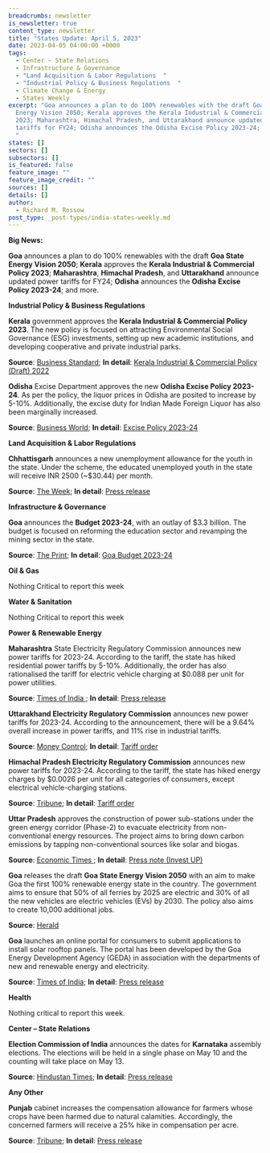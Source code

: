 ```yaml
---
breadcrumbs: newsletter
is_newsletter: true
content_type: newsletter
title: "States Update: April 5, 2023"
date: 2023-04-05 04:00:00 +0000
tags:
  - Center – State Relations 
  - Infrastructure & Governance  
  - "Land Acquisition & Labor Regulations  "
  - "Industrial Policy & Business Regulations  "
  - Climate Change & Energy
  - States Weekly
excerpt: "Goa announces a plan to do 100% renewables with the draft Goa State
  Energy Vision 2050; Kerala approves the Kerala Industrial & Commercial Policy
  2023; Maharashtra, Himachal Pradesh, and Uttarakhand announce updated power
  tariffs for FY24; Odisha announces the Odisha Excise Policy 2023-24; and more.
  "
states: []
sectors: []
subsectors: []
is_featured: false
feature_image: ""
feature_image_credit: ""
sources: []
details: []
author:
  - Richard M. Rossow
post_type: _post-types/india-states-weekly.md
---
```

**Big News:**

**Goa** announces a plan to do 100% renewables with the draft **Goa State Energy Vision 2050**; **Kerala** approves the **Kerala Industrial & Commercial Policy 2023**; **Maharashtra**, **Himachal Pradesh**, and **Uttarakhand** announce updated power tariffs for FY24; **Odisha** announces the **Odisha** **Excise Policy 2023-24**; and more.

**Industrial Policy & Business Regulations**

**Kerala** government approves the **Kerala Industrial & Commercial Policy 2023**. The new policy is focused on attracting Environmental Social Governance (ESG) investments, setting up new academic institutions, and developing cooperative and private industrial parks.

**Source**: [Business Standard](https://www.business-standard.com/india-news/kerala-approves-new-industrial-policy-to-become-hub-of-developed-industries-123032900987_1.html); **In detail**: [Kerala Industrial & Commercial Policy (Draft) 2022](https://keralaindustry.org/images/2022/policy_book_V2_english.pdf)

**Odisha** Excise Department approves the new **Odisha Excise Policy 2023-24**. As per the policy, the liquor prices in Odisha are posited to increase by 5-10%. Additionally, the excise duty for Indian Made Foreign Liquor has also been marginally increased.

**Source**: [Business World](https://www.businessworld.in/article/Odisha-Announces-Excise-Policy-For-2023-24-Liquor-Prices-To-Go-Up-Beach-Shacks-To-Promote-Tourism-/31-03-2023-471262/); **In detail**: [Excise Policy 2023-24](https://excise.odisha.gov.in/sites/default/files/2023-03/Excise%20Policy%202023-24%20%282%29.pdf)

**Land Acquisition & Labor Regulations**

**Chhattisgarh** announces a new unemployment allowance for the youth in the state. Under the scheme, the educated unemployed youth in the state will receive INR 2500 (\~$30.44) per month.

**Source**: [The Week](https://www.theweek.in/news/india/2023/04/01/chhattisgarh-cm-baghel-launches-unemployment-allowance-scheme-socio-economic-survey.html); **In detail**: [Press release](https://acrobat.adobe.com/id/urn%3Aaaid%3Asc%3AVA6C2%3Aecb19f6d-1e7d-4fde-a0e3-c6f1d82482b7/?locale=en-US&viewer%21megaVerb=group-discover&filetype=application%2Fpdf)

**Infrastructure & Governance**

**Goa** announces the **Budget 2023-24**, with an outlay of $3.3 billion. The budget is focused on reforming the education sector and revamping the mining sector in the state.

**Source**: [The Print](https://theprint.in/india/goa-budget-banks-on-mining-resumption-to-up-income-focus-on-tourism-education/1482138/); **In detail**: [Goa Budget 2023-24](http://goabudget.gov.in/)

**Oil & Gas**

Nothing Critical to report this week

**Water & Sanitation**

Nothing Critical to report this week

**Power & Renewable Energy**

**Maharashtra** State Electricity Regulatory Commission announces new power tariffs for 2023-24. According to the tariff, the state has hiked residential power tariffs by 5-10%. Additionally, the order has also rationalised the tariff for electric vehicle charging at $0.088 per unit for power utilities.

**Source**: [Times of India ](https://timesofindia.indiatimes.com/city/mumbai/power-to-be-5-10-dearer-across-mumbai-from-today/articleshow/99157803.cms); **In detail**: [Press release](https://acrobat.adobe.com/id/urn:aaid:sc:VA6C2:3dd69bf0-5694-4075-aca6-ea834c1f5f03)

**Uttarakhand Electricity Regulatory Commission** announces new power tariffs for 2023-24. According to the announcement, there will be a 9.64% overall increase in power tariffs, and 11% rise in industrial tariffs.

**Source**: [Money Control](https://www.moneycontrol.com/news/india/double-whammy-for-power-water-consumers-in-uttarakhand-10346701.html); **In detail**: [Tariff order](https://uerc.gov.in/Tariff_Orders.html#2023-24)

**Himachal Pradesh Electricity Regulatory Commission** announces new power tariffs for 2023-24. According to the tariff, the state has hiked energy charges by $0.0026 per unit for all categories of consumers, except electrical vehicle-charging stations.

**Source**: [Tribune](https://www.tribuneindia.com/news/himachal/power-tariff-up-22-paise-unit-in-hp-493087); **In detail**: [Tariff order](https://hperc.org/new1/File/tohpsebl23.pdf)

**Uttar Pradesh** approves the construction of power sub-stations under the green energy corridor (Phase-2) to evacuate electricity from non-conventional energy resources. The project aims to bring down carbon emissions by tapping non-conventional sources like solar and biogas.

**Source**: [Economic Times ](https://energy.economictimes.indiatimes.com/news/power/uttar-pradesh-state-cabinet-nod-to-new-power-sub-stations/99111407); **In detail**: [Press note (Invest UP)](https://invest.up.gov.in/wp-content/uploads/2023/03/Government_300323.pdf)

**Goa** releases the draft **Goa State Energy Vision 2050** with an aim to make Goa the first 100% renewable energy state in the country. The government aims to ensure that 50% of all ferries by 2025 are electric and 30% of all the new vehicles are electric vehicles (EVs) by 2030. The policy also aims to create 10,000 additional jobs.

**Source**: [Herald](https://www.heraldgoa.in/Goa/Draft-%E2%80%98Goa-State-Energy-Vision-2050%E2%80%99-released/203033)

**Goa** launches an online portal for consumers to submit applications to install solar rooftop panels. The portal has been developed by the Goa Energy Development Agency (GEDA) in association with the departments of new and renewable energy and electricity.

**Source**: [Times of India](https://timesofindia.indiatimes.com/city/goa/soon-click-to-install-rooftop-solar-panels/articleshow/99155570.cms); **In detail**: [Press release](https://pib.gov.in/PressReleseDetailm.aspx?PMO=3&PRID=1912992)

**Health**

Nothing critical to report this week.

**Center – State Relations**

**Election Commission of India** announces the dates for **Karnataka** assembly elections. The elections will be held in a single phase on May 10 and the counting will take place on May 13.

**Source**: [Hindustan Times](https://www.hindustantimes.com/cities/bengaluru-news/karnataka-election-2023-check-out-list-of-key-candidates-101680079817350.html); **In detail**: [Press release](https://eci.gov.in/files/file/14863-general-election-to-legislative-assembly-of-karnataka-2023/)

**Any Other**

**Punjab** cabinet increases the compensation allowance for farmers whose crops have been harmed due to natural calamities. Accordingly, the concerned farmers will receive a 25% hike in compensation per acre.

**Source**: [Tribune](https://www.tribuneindia.com/news/punjab/cabinet-approves-25-hike-in-relief-to-farmers-493023); **In detail**: [Press release](http://diprpunjab.gov.in/?q=content/bhagwant-mann-government-swings-action-compensate-farmers-crop-loss)
